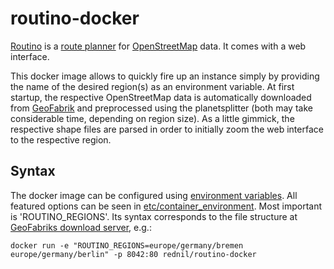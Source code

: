 # routino-docker

[Routino](http://www.routino.org/) is a [route planner](https://en.wikipedia.org/wiki/Journey_planner) for [OpenStreetMap](https://www.openstreetmap.org) data. It comes with a web interface.

This docker image allows to quickly fire up an instance simply by providing the name of the desired region(s) as an environment variable. At first startup, the respective OpenStreetMap data is automatically downloaded from [GeoFabrik](http://www.geofabrik.de/) and preprocessed using the planetsplitter (both may take considerable time, depending on region size).
As a little gimmick, the respective shape files are parsed in order to initially zoom the web interface to the respective region.

## Syntax

The docker image can be configured using [environment variables](https://docs.docker.com/engine/reference/run/#env-environment-variables). All featured options can be seen in [etc/container_environment](https://github.com/rednil/routino-docker/tree/master/etc/container_environment). Most important is 'ROUTINO_REGIONS'. Its syntax corresponds to the file structure at [GeoFabriks download server](https://download.geofabrik.de), e.g.:

`docker run -e "ROUTINO_REGIONS=europe/germany/bremen europe/germany/berlin" -p 8042:80 rednil/routino-docker`
